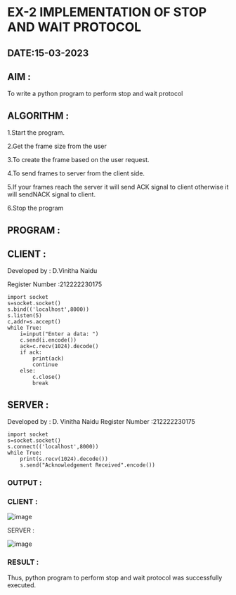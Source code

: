 # EX-2 IMPLEMENTATION OF STOP AND WAIT PROTOCOL
## DATE:15-03-2023
## AIM :
To write a python program to perform stop and wait protocol

## ALGORITHM :
1.Start the program.

2.Get the frame size from the user

3.To create the frame based on the user request.

4.To send frames to server from the client side.

5.If your frames reach the server it will send ACK signal to client otherwise it will sendNACK signal to client.

6.Stop the program

## PROGRAM :
## CLIENT :
Developed by : D.Vinitha Naidu

Register Number :212222230175

```
import socket
s=socket.socket()
s.bind(('localhost',8000))
s.listen(5)
c,addr=s.accept()
while True:
    i=input("Enter a data: ")
    c.send(i.encode())
    ack=c.recv(1024).decode()
    if ack:
        print(ack)
        continue
    else:
        c.close()
        break
  ```
## SERVER :
Developed by : D. Vinitha Naidu
Register Number :212222230175

```
import socket
s=socket.socket()
s.connect(('localhost',8000))
while True:
    print(s.recv(1024).decode())
    s.send("Acknowledgement Received".encode())
  ```
### OUTPUT :
### CLIENT :
![image](https://github.com/VinithaNaidu/EX-2/assets/121166004/7161e4ef-5a21-4674-89bb-997994940385)


SERVER :

![image](https://github.com/VinithaNaidu/EX-2/assets/121166004/0fa08fc7-dd9f-458e-b344-e400a9078ec7)

### RESULT :
Thus, python program to perform stop and wait protocol was successfully executed.

